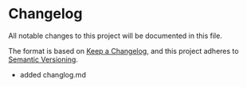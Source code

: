 # Changelog

All notable changes to this project will be documented in this file.

The format is based on [Keep a Changelog](https://keepachangelog.com/en/1.0.0/),
and this project adheres to [Semantic Versioning](https://semver.org/spec/v2.0.0.html).

[0.0.1]: https://github.com/olivierlacan/keep-a-changelog/releases/tag/v0.0.1

- added changlog.md

